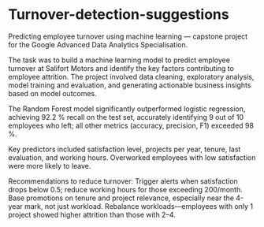 # Turnover-detection-suggestions
Predicting employee turnover using machine learning — capstone project for the Google Advanced Data Analytics Specialisation.

The task was to build a machine learning model to predict employee turnover at Salifort Motors and identify the key factors contributing to employee attrition. The project involved data cleaning, exploratory analysis, model training and evaluation, and generating actionable business insights based on model outcomes.

The Random Forest model significantly outperformed logistic regression, achieving 92.2 % recall on the test set, accurately identifying 9 out of 10 employees who left; all other metrics (accuracy, precision, F1) exceeded 98 %.

Key predictors included satisfaction level, projects per year, tenure, last evaluation, and working hours. Overworked employees with low satisfaction were more likely to leave.

Recommendations to reduce turnover:
Trigger alerts when satisfaction drops below 0.5; reduce working hours for those exceeding 200/month.
Base promotions on tenure and project relevance, especially near the 4-year mark, not just workload.
Rebalance workloads—employees with only 1 project showed higher attrition than those with 2–4.
